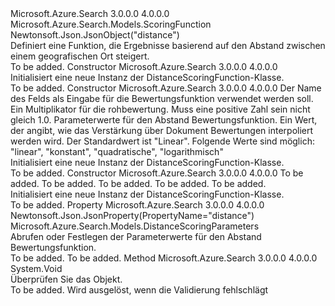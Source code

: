 <Type Name="DistanceScoringFunction" FullName="Microsoft.Azure.Search.Models.DistanceScoringFunction">
  <TypeSignature Language="C#" Value="public class DistanceScoringFunction : Microsoft.Azure.Search.Models.ScoringFunction" />
  <TypeSignature Language="ILAsm" Value=".class public auto ansi beforefieldinit DistanceScoringFunction extends Microsoft.Azure.Search.Models.ScoringFunction" />
  <TypeSignature Language="DocId" Value="T:Microsoft.Azure.Search.Models.DistanceScoringFunction" />
  <TypeSignature Language="VB.NET" Value="Public Class DistanceScoringFunction&#xA;Inherits ScoringFunction" />
  <TypeSignature Language="F#" Value="type DistanceScoringFunction = class&#xA;    inherit ScoringFunction" />
  <AssemblyInfo>
    <AssemblyName>Microsoft.Azure.Search</AssemblyName>
    <AssemblyVersion>3.0.0.0</AssemblyVersion>
    <AssemblyVersion>4.0.0.0</AssemblyVersion>
  </AssemblyInfo>
  <Base>
    <BaseTypeName>Microsoft.Azure.Search.Models.ScoringFunction</BaseTypeName>
  </Base>
  <Interfaces />
  <Attributes>
    <Attribute>
      <AttributeName>Newtonsoft.Json.JsonObject("distance")</AttributeName>
    </Attribute>
  </Attributes>
  <Docs>
    <summary>
            Definiert eine Funktion, die Ergebnisse basierend auf den Abstand zwischen einem geografischen Ort steigert.
            <see href="https://docs.microsoft.com/rest/api/searchservice/Add-scoring-profiles-to-a-search-index" /></summary>
    <remarks>To be added.</remarks>
  </Docs>
  <Members>
    <Member MemberName=".ctor">
      <MemberSignature Language="C#" Value="public DistanceScoringFunction ();" />
      <MemberSignature Language="ILAsm" Value=".method public hidebysig specialname rtspecialname instance void .ctor() cil managed" />
      <MemberSignature Language="DocId" Value="M:Microsoft.Azure.Search.Models.DistanceScoringFunction.#ctor" />
      <MemberSignature Language="VB.NET" Value="Public Sub New ()" />
      <MemberType>Constructor</MemberType>
      <AssemblyInfo>
        <AssemblyName>Microsoft.Azure.Search</AssemblyName>
        <AssemblyVersion>3.0.0.0</AssemblyVersion>
        <AssemblyVersion>4.0.0.0</AssemblyVersion>
      </AssemblyInfo>
      <Parameters />
      <Docs>
        <summary>
            Initialisiert eine neue Instanz der DistanceScoringFunction-Klasse.
            </summary>
        <remarks>To be added.</remarks>
      </Docs>
    </Member>
    <Member MemberName=".ctor">
      <MemberSignature Language="C#" Value="public DistanceScoringFunction (string fieldName, double boost, Microsoft.Azure.Search.Models.DistanceScoringParameters parameters, Nullable&lt;Microsoft.Azure.Search.Models.ScoringFunctionInterpolation&gt; interpolation = null);" />
      <MemberSignature Language="ILAsm" Value=".method public hidebysig specialname rtspecialname instance void .ctor(string fieldName, float64 boost, class Microsoft.Azure.Search.Models.DistanceScoringParameters parameters, valuetype System.Nullable`1&lt;valuetype Microsoft.Azure.Search.Models.ScoringFunctionInterpolation&gt; interpolation) cil managed" />
      <MemberSignature Language="DocId" Value="M:Microsoft.Azure.Search.Models.DistanceScoringFunction.#ctor(System.String,System.Double,Microsoft.Azure.Search.Models.DistanceScoringParameters,System.Nullable{Microsoft.Azure.Search.Models.ScoringFunctionInterpolation})" />
      <MemberSignature Language="VB.NET" Value="Public Sub New (fieldName As String, boost As Double, parameters As DistanceScoringParameters, Optional interpolation As Nullable(Of ScoringFunctionInterpolation) = null)" />
      <MemberSignature Language="F#" Value="new Microsoft.Azure.Search.Models.DistanceScoringFunction : string * double * Microsoft.Azure.Search.Models.DistanceScoringParameters * Nullable&lt;Microsoft.Azure.Search.Models.ScoringFunctionInterpolation&gt; -&gt; Microsoft.Azure.Search.Models.DistanceScoringFunction" Usage="new Microsoft.Azure.Search.Models.DistanceScoringFunction (fieldName, boost, parameters, interpolation)" />
      <MemberType>Constructor</MemberType>
      <AssemblyInfo>
        <AssemblyName>Microsoft.Azure.Search</AssemblyName>
        <AssemblyVersion>3.0.0.0</AssemblyVersion>
        <AssemblyVersion>4.0.0.0</AssemblyVersion>
      </AssemblyInfo>
      <Parameters>
        <Parameter Name="fieldName" Type="System.String" />
        <Parameter Name="boost" Type="System.Double" />
        <Parameter Name="parameters" Type="Microsoft.Azure.Search.Models.DistanceScoringParameters" />
        <Parameter Name="interpolation" Type="System.Nullable&lt;Microsoft.Azure.Search.Models.ScoringFunctionInterpolation&gt;" />
      </Parameters>
      <Docs>
        <param name="fieldName">Der Name des Felds als Eingabe für die Bewertungsfunktion verwendet werden soll.</param>
        <param name="boost">Ein Multiplikator für die rohbewertung. Muss eine positive Zahl sein nicht gleich 1.0.</param>
        <param name="parameters">Parameterwerte für den Abstand Bewertungsfunktion.</param>
        <param name="interpolation">Ein Wert, der angibt, wie das Verstärkung über Dokument Bewertungen interpoliert werden wird. Der Standardwert ist "Linear". Folgende Werte sind möglich: "linear", "konstant", "quadratische", "logarithmisch"</param>
        <summary>
            Initialisiert eine neue Instanz der DistanceScoringFunction-Klasse.
            </summary>
        <remarks>To be added.</remarks>
      </Docs>
    </Member>
    <Member MemberName=".ctor">
      <MemberSignature Language="C#" Value="public DistanceScoringFunction (string fieldName, double boost, string referencePointParameter, double boostingDistance, Nullable&lt;Microsoft.Azure.Search.Models.ScoringFunctionInterpolation&gt; interpolation = null);" />
      <MemberSignature Language="ILAsm" Value=".method public hidebysig specialname rtspecialname instance void .ctor(string fieldName, float64 boost, string referencePointParameter, float64 boostingDistance, valuetype System.Nullable`1&lt;valuetype Microsoft.Azure.Search.Models.ScoringFunctionInterpolation&gt; interpolation) cil managed" />
      <MemberSignature Language="DocId" Value="M:Microsoft.Azure.Search.Models.DistanceScoringFunction.#ctor(System.String,System.Double,System.String,System.Double,System.Nullable{Microsoft.Azure.Search.Models.ScoringFunctionInterpolation})" />
      <MemberSignature Language="VB.NET" Value="Public Sub New (fieldName As String, boost As Double, referencePointParameter As String, boostingDistance As Double, Optional interpolation As Nullable(Of ScoringFunctionInterpolation) = null)" />
      <MemberSignature Language="F#" Value="new Microsoft.Azure.Search.Models.DistanceScoringFunction : string * double * string * double * Nullable&lt;Microsoft.Azure.Search.Models.ScoringFunctionInterpolation&gt; -&gt; Microsoft.Azure.Search.Models.DistanceScoringFunction" Usage="new Microsoft.Azure.Search.Models.DistanceScoringFunction (fieldName, boost, referencePointParameter, boostingDistance, interpolation)" />
      <MemberType>Constructor</MemberType>
      <AssemblyInfo>
        <AssemblyName>Microsoft.Azure.Search</AssemblyName>
        <AssemblyVersion>3.0.0.0</AssemblyVersion>
        <AssemblyVersion>4.0.0.0</AssemblyVersion>
      </AssemblyInfo>
      <Parameters>
        <Parameter Name="fieldName" Type="System.String" />
        <Parameter Name="boost" Type="System.Double" />
        <Parameter Name="referencePointParameter" Type="System.String" />
        <Parameter Name="boostingDistance" Type="System.Double" />
        <Parameter Name="interpolation" Type="System.Nullable&lt;Microsoft.Azure.Search.Models.ScoringFunctionInterpolation&gt;" />
      </Parameters>
      <Docs>
        <param name="fieldName">To be added.</param>
        <param name="boost">To be added.</param>
        <param name="referencePointParameter">To be added.</param>
        <param name="boostingDistance">To be added.</param>
        <param name="interpolation">To be added.</param>
        <summary>
            Initialisiert eine neue Instanz der DistanceScoringFunction-Klasse.
            </summary>
        <remarks>To be added.</remarks>
      </Docs>
    </Member>
    <Member MemberName="Parameters">
      <MemberSignature Language="C#" Value="public Microsoft.Azure.Search.Models.DistanceScoringParameters Parameters { get; set; }" />
      <MemberSignature Language="ILAsm" Value=".property instance class Microsoft.Azure.Search.Models.DistanceScoringParameters Parameters" />
      <MemberSignature Language="DocId" Value="P:Microsoft.Azure.Search.Models.DistanceScoringFunction.Parameters" />
      <MemberSignature Language="VB.NET" Value="Public Property Parameters As DistanceScoringParameters" />
      <MemberSignature Language="F#" Value="member this.Parameters : Microsoft.Azure.Search.Models.DistanceScoringParameters with get, set" Usage="Microsoft.Azure.Search.Models.DistanceScoringFunction.Parameters" />
      <MemberType>Property</MemberType>
      <AssemblyInfo>
        <AssemblyName>Microsoft.Azure.Search</AssemblyName>
        <AssemblyVersion>3.0.0.0</AssemblyVersion>
        <AssemblyVersion>4.0.0.0</AssemblyVersion>
      </AssemblyInfo>
      <Attributes>
        <Attribute>
          <AttributeName>Newtonsoft.Json.JsonProperty(PropertyName="distance")</AttributeName>
        </Attribute>
      </Attributes>
      <ReturnValue>
        <ReturnType>Microsoft.Azure.Search.Models.DistanceScoringParameters</ReturnType>
      </ReturnValue>
      <Docs>
        <summary>
            Abrufen oder Festlegen der Parameterwerte für den Abstand Bewertungsfunktion.
            </summary>
        <value>To be added.</value>
        <remarks>To be added.</remarks>
      </Docs>
    </Member>
    <Member MemberName="Validate">
      <MemberSignature Language="C#" Value="public override void Validate ();" />
      <MemberSignature Language="ILAsm" Value=".method public hidebysig virtual instance void Validate() cil managed" />
      <MemberSignature Language="DocId" Value="M:Microsoft.Azure.Search.Models.DistanceScoringFunction.Validate" />
      <MemberSignature Language="VB.NET" Value="Public Overrides Sub Validate ()" />
      <MemberSignature Language="F#" Value="override this.Validate : unit -&gt; unit" Usage="distanceScoringFunction.Validate " />
      <MemberType>Method</MemberType>
      <AssemblyInfo>
        <AssemblyName>Microsoft.Azure.Search</AssemblyName>
        <AssemblyVersion>3.0.0.0</AssemblyVersion>
        <AssemblyVersion>4.0.0.0</AssemblyVersion>
      </AssemblyInfo>
      <ReturnValue>
        <ReturnType>System.Void</ReturnType>
      </ReturnValue>
      <Parameters />
      <Docs>
        <summary>
            Überprüfen Sie das Objekt.
            </summary>
        <remarks>To be added.</remarks>
        <exception cref="T:Microsoft.Rest.ValidationException">
            Wird ausgelöst, wenn die Validierung fehlschlägt
            </exception>
      </Docs>
    </Member>
  </Members>
</Type>